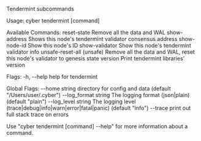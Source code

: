 Tendermint subcommands

Usage:
  cyber tendermint [command]

Available Commands:
  reset-state      Remove all the data and WAL
  show-address     Shows this node's tendermint validator consensus address
  show-node-id     Show this node's ID
  show-validator   Show this node's tendermint validator info
  unsafe-reset-all (unsafe) Remove all the data and WAL, reset this node's validator to genesis state
  version          Print tendermint libraries' version

Flags:
  -h, --help   help for tendermint

Global Flags:
      --home string         directory for config and data (default "/Users/user/.cyber")
      --log_format string   The logging format (json|plain) (default "plain")
      --log_level string    The logging level (trace|debug|info|warn|error|fatal|panic) (default "info")
      --trace               print out full stack trace on errors

Use "cyber tendermint [command] --help" for more information about a command.
